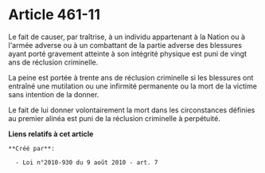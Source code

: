# Article 461-11

Le fait de causer, par traîtrise, à un individu appartenant à la Nation ou à l'armée adverse ou à un combattant de la partie
adverse des blessures ayant porté gravement atteinte à son intégrité physique est puni de vingt ans de réclusion criminelle. 

La peine est portée à trente ans de réclusion criminelle si les blessures ont entraîné une mutilation ou une infirmité
permanente ou la mort de la victime sans intention de la donner. 

Le fait de lui donner volontairement la mort dans les circonstances définies au premier alinéa est puni de la réclusion
criminelle à perpétuité.

**Liens relatifs à cet article**

	**Créé par**:

	  - Loi n°2010-930 du 9 août 2010 - art. 7
